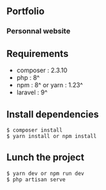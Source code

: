 ## Portfolio

### Personnal website

## Requirements
 * composer : 2.3.10
 * php : 8^
 * npm : 8^ or yarn : 1.23^
 * laravel : 9^

## Install dependencies

`$ composer install 
`
<br />
`
$ yarn install or npm install
`

## Lunch the project 

`
$ yarn dev or npm run dev
`
<br />
`
$ php artisan serve
`
